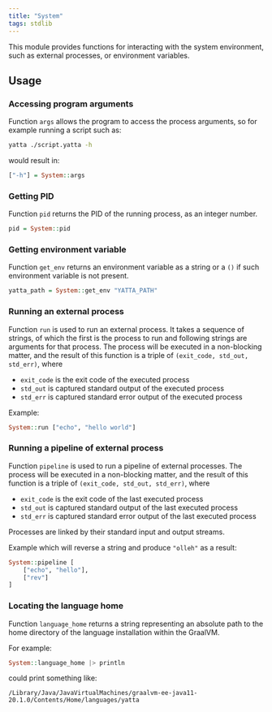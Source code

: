 ```yaml
---
title: "System"
tags: stdlib
---
```


This module provides functions for interacting with the system environment, such as external processes, or environment variables.
## Usage

### Accessing program arguments
Function `args` allows the program to access the process arguments, so for example running a script such as:

```bash
yatta ./script.yatta -h
```

would result in:

```haskell
["-h"] = System::args
```

### Getting PID
Function `pid` returns the PID of the running process, as an integer number.

```haskell
pid = System::pid
```

### Getting environment variable
Function `get_env` returns an environment variable as a string or a `()` if such environment variable is not present.

```haskell
yatta_path = System::get_env "YATTA_PATH"
```

### Running an external process
Function `run` is used to run an external process. It takes a sequence of strings, of which the first is the process to run and following strings are arguments for that process. The process will be executed in a non-blocking matter, and the result of this function is a triple of `(exit_code, std_out, std_err)`, where
* `exit_code` is the exit code of the executed process
* `std_out` is captured standard output of the executed process
* `std_err` is captured standard error output of the executed process

Example:
```haskell
System::run ["echo", "hello world"]
```

### Running a pipeline of external process
Function `pipeline` is used to run a pipeline of external processes. The process will be executed in a non-blocking matter, and the result of this function is a triple of `(exit_code, std_out, std_err)`, where
* `exit_code` is the exit code of the last executed process
* `std_out` is captured standard output of the last executed process
* `std_err` is captured standard error output of the last executed process

Processes are linked by their standard input and output streams.

Example which will reverse a string and produce `"olleh"` as a result:
```haskell
System::pipeline [
    ["echo", "hello"],
    ["rev"]
]
```


### Locating the language home
Function `language_home` returns a string representing an absolute path to the home directory of the language installation within the GraalVM.

For example:
```haskell
System::language_home |> println
```

could print something like:
```
/Library/Java/JavaVirtualMachines/graalvm-ee-java11-20.1.0/Contents/Home/languages/yatta
```
